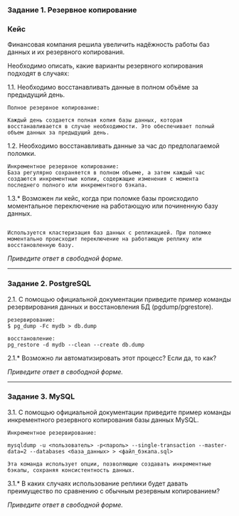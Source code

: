 ### Задание 1. Резервное копирование

### Кейс
Финансовая компания решила увеличить надёжность работы баз данных и их резервного копирования. 

Необходимо описать, какие варианты резервного копирования подходят в случаях: 

1.1. Необходимо восстанавливать данные в полном объёме за предыдущий день.

```
Полное резервное копирование:

Каждый день создается полная копия базы данных, которая восстанавливается в случае необходимости. Это обеспечивает полный объем данных за предыдущий день.

```
1.2. Необходимо восстанавливать данные за час до предполагаемой поломки. 
```
Инкрементное резервное копирование: 
База регулярно сохраняется в полном объеме, а затем каждый час создаются инкрементные копии, содержащие изменения с момента последнего полного или инкрементного бэкапа.
```
1.3.* Возможен ли кейс, когда при поломке базы происходило моментальное переключение на работающую или починенную базу данных.

``` Кластеризация и репликация:

Используется кластеризация баз данных с репликацией. При поломке моментально происходит переключение на работающую реплику или восстановленную базу.
```

*Приведите ответ в свободной форме.*

---

### Задание 2. PostgreSQL

2.1. С помощью официальной документации приведите пример команды резервирования данных и восстановления БД (pgdump/pgrestore).
```
резервирование: 
$ pg_dump -Fc mydb > db.dump
```

```
восстановление:
pg_restore -d mydb --clean --create db.dump
```

2.1.* Возможно ли автоматизировать этот процесс? Если да, то как?

*Приведите ответ в свободной форме.*

---

### Задание 3. MySQL

3.1. С помощью официальной документации приведите пример команды инкрементного резервного копирования базы данных MySQL. 
```
Инкрементное резервирование:

mysqldump -u <пользователь> -p<пароль> --single-transaction --master-data=2 --databases <база_данных> > <файл_бэкапа.sql>

Эта команда использует опции, позволяющие создавать инкрементные бэкапы, сохраняя консистентность данных.
```
3.1.* В каких случаях использование реплики будет давать преимущество по сравнению с обычным резервным копированием?

*Приведите ответ в свободной форме.*
